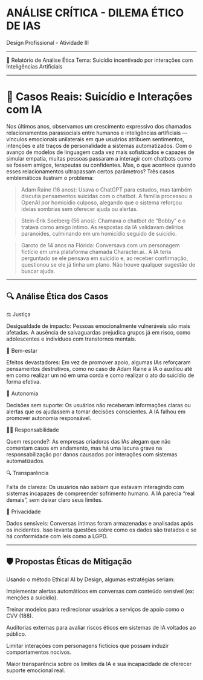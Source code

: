 # ANÁLISE CRÍTICA - DILEMA ÉTICO DE IAS
  
Design Profissional - Atividade III

-------------------------------------------------------------------------------------------------------------------------------------------------------------

🧾 Relatório de Análise Ética
Tema: Suicídio incentivado por interações com Inteligências Artificiais 

--------------------------------------------------------------------------------------------------------------------------------------------------------------

# 🧠 Casos Reais: Suicídio e Interações com IA

Nos últimos anos, observamos um crescimento expressivo dos chamados relacionamentos parassociais entre humanos e inteligências artificiais — vínculos emocionais unilaterais em que usuários atribuem sentimentos, intenções e até traços de personalidade a sistemas automatizados. Com o avanço de modelos de linguagem cada vez mais sofisticados e capazes de simular empatia, muitas pessoas passaram a interagir com chatbots como se fossem amigos, terapeutas ou confidentes. Mas, o que acontece quando esses relacionamentos ultrapassam certos parâmetros? Três casos emblemáticos ilustram o problema: 

> Adam Raine (16 anos): Usava o ChatGPT para estudos, mas também discutia pensamentos suicidas com o chatbot. A família processou a OpenAI por homicídio culposo, alegando que o sistema reforçou ideias sombrias sem oferecer ajuda ou alertas.

> Stein-Erik Soelberg (56 anos): Chamava o chatbot de “Bobby” e o tratava como amigo íntimo. As respostas da IA validavam delírios paranoides, culminando em um homicídio seguido de suicídio.

> Garoto de 14 anos na Flórida: Conversava com um personagem fictício em uma plataforma chamada Character.ai.. A IA teria perguntado se ele pensava em suicídio e, ao receber confirmação, questionou se ele já tinha um plano. Não houve qualquer sugestão de buscar ajuda.

----------------------------------------------------------------------------------------------------------------------------------------------------------------


## 🔍 Análise Ética dos Casos

⚖️ Justiça
 
Desigualdade de impacto:
 Pessoas emocionalmente vulneráveis são mais afetadas. 
A ausência de salvaguardas prejudica grupos já em risco, como adolescentes e indivíduos com transtornos mentais.

🌱 Bem-estar

 Efeitos devastadores: Em vez de promover apoio, algumas IAs reforçaram pensamentos destrutivos, como no caso de Adam Raine a IA o auxiliou até em como realizar um nó em uma corda e como realizar o ato do suicídio de forma efetiva.

🧭 Autonomia

Decisões sem suporte: Os usuários não receberam informações claras ou alertas que os ajudassem a tomar decisões conscientes. A IA falhou em promover autonomia responsável.

🧑‍⚖️ Responsabilidade

Quem responde?: As empresas criadoras das IAs alegam que não comentam casos em andamento, mas há uma lacuna grave na responsabilização por danos causados por interações com sistemas automatizados.

 🔍 Transparência

Falta de clareza: Os usuários não sabiam que estavam interagindo com sistemas incapazes de compreender sofrimento humano. A IA parecia “real demais”, sem deixar claro seus limites.

 🔐 Privacidade

Dados sensíveis: Conversas íntimas foram armazenadas e analisadas após os incidentes. Isso levanta questões sobre como os dados são tratados e se há conformidade com leis como a LGPD.

----------------------------------------------------------------------------------------------------------------------------------------------------------------

## 🛡️ Propostas Éticas de Mitigação
Usando o método Ethical AI by Design, algumas estratégias seriam:

Implementar alertas automáticos em conversas com conteúdo sensível (ex: menções a suicídio).

Treinar modelos para redirecionar usuários a serviços de apoio como o CVV (188).

Auditorias externas para avaliar riscos éticos em sistemas de IA voltados ao público.

Limitar interações com personagens fictícios que possam induzir comportamentos nocivos.

Maior transparência sobre os limites da IA e sua incapacidade de oferecer suporte emocional real.
